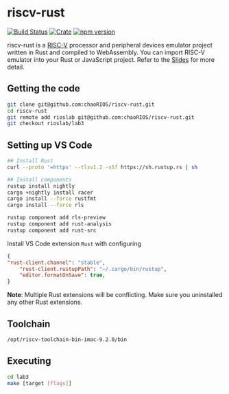 # riscv-rust

[![Build Status](https://travis-ci.org/takahirox/riscv-rust.svg?branch=master)](https://travis-ci.org/takahirox/riscv-rust)
[![Crate](https://img.shields.io/crates/v/riscv_emu_rust.svg)](https://crates.io/crates/riscv_emu_rust)
[![npm version](https://badge.fury.io/js/riscv_emu_rust_wasm.svg)](https://badge.fury.io/js/riscv_emu_rust_wasm)

riscv-rust is a [RISC-V](https://riscv.org/) processor and peripheral devices emulator project written in Rust and compiled to WebAssembly. You can import RISC-V emulator into your Rust or JavaScript project. Refer to the [Slides](https://docs.google.com/presentation/d/1qeR6KMSaJTR0ZSa2kLxgcBuc_zBo3l-kYbOpq1Wqmi0/edit?usp=sharing) for more detail.

<!-- ## Online Demo

You can run Linux or xv6 on the emulator in your browser. [Online demo is here](https://takahirox.github.io/riscv-rust/wasm/web/index.html)

## Screenshots

![animation](./screenshots/animation.gif)
![debugger](./screenshots/debugger.gif) -->
## Getting the code

```bash
git clone git@github.com:chaoRIOS/riscv-rust.git
cd riscv-rust
git remote add rioslab git@github.com:chaoRIOS/riscv-rust.git
git checkout rioslab/lab3
```

## Setting up VS Code

```bash
## Install Rust
curl --proto '=https' --tlsv1.2 -sSf https://sh.rustup.rs | sh

## Install components
rustup install nightly  
cargo +nightly install racer
cargo install --force rustfmt
cargo install --force rls

rustup component add rls-preview
rustup component add rust-analysis
rustup component add rust-src
```

Install VS Code extension `Rust` with configuring

```json
{
"rust-client.channel": "stable",
    "rust-client.rustupPath": "~/.cargo/bin/rustup",
    "editor.formatOnSave": true,
}
```

**Note**: Multiple Rust extensions will be conflicting. Make sure you uninstalled any other Rust extensions.


## Toolchain

```bash
/opt/riscv-toolchain-bin-imac-9.2.0/bin
```

## Executing

```bash
cd lab3
make [target [flags]]
```